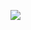 

<!--
**TianZonglin/TianZonglin** is a ✨ _special_ ✨ repository because its `README.md` (this file) appears on your GitHub profile.
### Hi there 👋
Here are some ideas to get you started:


- 🔭 I’m currently working on ...
- 🌱 I’m currently learning ...
- 👯 I’m looking to collaborate on ...
- 🤔 I’m looking for help with ...
- 💬 Ask me about ...
- 📫 How to reach me: ...
- 😄 Pronouns: ...
- ⚡ Fun fact: ...

-->


![](https://github-readme-stats.vercel.app/api?username=TianZonglin&show_icons=true&hide=[%22issues%22])

<!--
![Top Langs](https://github-readme-stats.vercel.app/api/top-langs/?username=TianZonglin&hide=html)
-->



